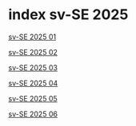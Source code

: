 # index sv-SE 2025

<a href="./01">sv-SE 2025 01</a>

<a href="./02">sv-SE 2025 02</a>

<a href="./03">sv-SE 2025 03</a>

<a href="./04">sv-SE 2025 04</a>

<a href="./05">sv-SE 2025 05</a>

<a href="./06">sv-SE 2025 06</a>
